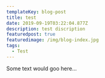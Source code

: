 ```yaml
---
templateKey: blog-post
title: test
date: 2019-09-19T03:22:04.877Z
description: test discription
featuredpost: true
featuredimage: /img/blog-index.jpg
tags:
  - Test
---
```

Some text would goo here…
